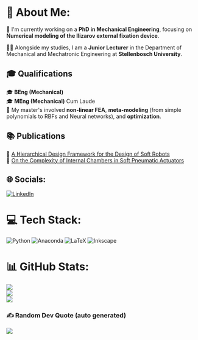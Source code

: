 # 💫 About Me:
🔬 I'm currently working on a **PhD in Mechanical Engineering**, focusing on **Numerical modeling of the Ilizarov external fixation device**.

👨‍🏫 Alongside my studies, I am a **Junior Lecturer** in the Department of Mechanical and Mechatronic Engineering at **Stellenbosch University**.

## 🎓 Qualifications
🎓 **BEng (Mechanical)**  
🎓 **MEng (Mechanical)** Cum Laude  
🔧 My master's involved **non-linear FEA**, **meta-modeling** (from simple polynomials to RBFs and Neural networks), and **optimization**.

## 📚 Publications
📖 [A Hierarchical Design Framework for the Design of Soft Robots](https://www.mdpi.com/2206534)  
📖 [On the Complexity of Internal Chambers in Soft Pneumatic Actuators](https://www.researchgate.net/publication/384479832_ON_THE_COMPLEXITY_OF_INTERNAL_CHAMBERS_IN_SOFT_PNEUMATIC_ACTUATORS)



## 🌐 Socials:
[![LinkedIn](https://img.shields.io/badge/LinkedIn-%230077B5.svg?logo=linkedin&logoColor=white)](https://linkedin.com/in/philip-ligthart-495902156) 

# 💻 Tech Stack:
![Python](https://img.shields.io/badge/python-3670A0?style=for-the-badge&logo=python&logoColor=ffdd54) ![Anaconda](https://img.shields.io/badge/Anaconda-%2344A833.svg?style=for-the-badge&logo=anaconda&logoColor=white) ![LaTeX](https://img.shields.io/badge/latex-%23008080.svg?style=for-the-badge&logo=latex&logoColor=white) ![Inkscape](https://img.shields.io/badge/Inkscape-e0e0e0?style=for-the-badge&logo=inkscape&logoColor=080A13)

# 📊 GitHub Stats:
![](https://github-readme-stats.vercel.app/api?username=PFLigthart&theme=dark&hide_border=true&include_all_commits=true&count_private=true)<br/>
![](https://github-readme-streak-stats.herokuapp.com/?user=PFLigthart&theme=dark&hide_border=true)<br/>
![](https://github-readme-stats.vercel.app/api/top-langs/?username=PFLigthart&theme=dark&hide_border=true&include_all_commits=true&count_private=true&layout=compact)

### ✍️ Random Dev Quote (auto generated)
![](https://quotes-github-readme.vercel.app/api?type=horizontal&theme=radical)


